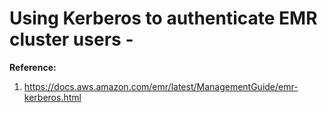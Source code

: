 # Using Kerberos to authenticate EMR cluster users - 

**Reference:**  
1. https://docs.aws.amazon.com/emr/latest/ManagementGuide/emr-kerberos.html

